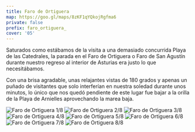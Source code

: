 ```yaml
---
title: Faro de Ortiguera
map: https://goo.gl/maps/8zKF1qYQkojRgfma6
private: false
prefix: faro_ortiguera_
cover: '05'
---
```

Saturados como estábamos de la visita a una demasiado concurrida Playa de las Catedrales, la parada en el Faro de Ortiguera o Faro de San Agustín durante nuestro regreso al interior de Asturias era justo lo que necesitábamos.

Con una brisa agradable, unas relajantes vistas de 180 grados y apenas un puñado de visitantes que solo interferían en nuestra soledad durante unos minutos, lo único que nos quedó pendiente de este lugar fue bajar a la orilla de la Playa de Arnielles aprovechando la marea baja.

![Faro de Ortiguera 1/8](01)
![Faro de Ortiguera 2/8](02)
![Faro de Ortiguera 3/8](03)
![Faro de Ortiguera 4/8](04)
![Faro de Ortiguera 5/8](05)
![Faro de Ortiguera 6/8](06)
![Faro de Ortiguera 7/8](07)
![Faro de Ortiguera 8/8](08)